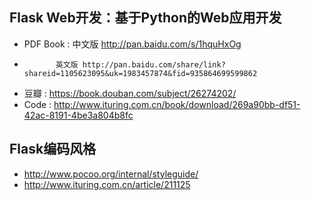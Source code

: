 

## Flask Web开发：基于Python的Web应用开发
* PDF Book : 中文版 http://pan.baidu.com/s/1hquHxOg
*            英文版 http://pan.baidu.com/share/link?shareid=1105623095&uk=1983457874&fid=935864699599862
* 豆瓣     : https://book.douban.com/subject/26274202/
* Code     : http://www.ituring.com.cn/book/download/269a90bb-df51-42ac-8191-4be3a804b8fc


## Flask编码风格
* http://www.pocoo.org/internal/styleguide/
* http://www.ituring.com.cn/article/211125 
